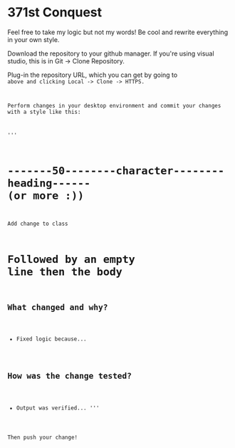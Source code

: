 # 371st Conquest

Feel free to take my logic but not my words! Be cool and rewrite everything in your own style.

Download the repository to your github manager. If you're using visual studio, this is in Git -> Clone Repository.

Plug-in the repository URL, which you can get by going to <code> above and clicking Local -> Clone -> HTTPS.

Perform changes in your desktop environment and commit your changes with a style like this:

'''
# -------50--------character--------heading------ (or more :))
Add change to class

# Followed by an empty line then the body
## What changed and why?
- Fixed logic because...

## How was the change tested?
- Output was verified...
'''

Then push your change!
